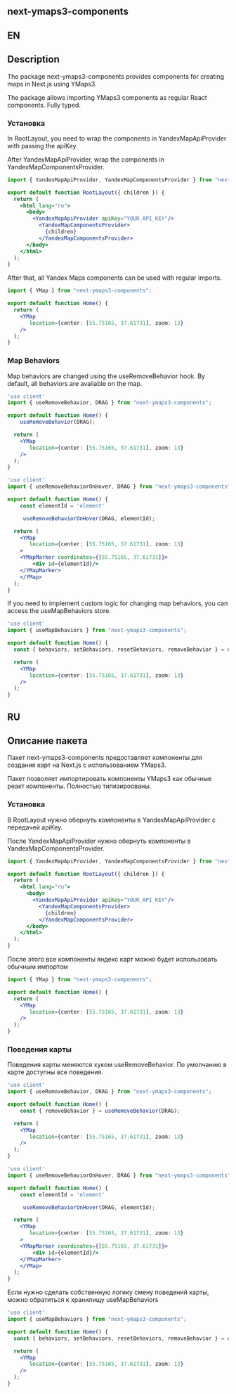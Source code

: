 ## next-ymaps3-components


## EN

## Description

The package next-ymaps3-components provides components for creating maps in Next.js using YMaps3.

The package allows importing YMaps3 components as regular React components. Fully typed.

### Установка

In RootLayout, you need to wrap the components in YandexMapApiProvider with passing the apiKey.

After YandexMapApiProvider, wrap the components in YandexMapComponentsProvider.

```jsx
import { YandexMapApiProvider, YandexMapComponentsProvider } from "next-ymaps3-components";

export default function RootLayout({ children }) {
  return (
    <html lang="ru">
      <body>
        <YandexMapApiProvider apiKey="YOUR_API_KEY"/>
          <YandexMapComponentsProvider>
            {children}
          </YandexMapComponentsProvider>
      </body>
    </html>
  );
}
```

After that, all Yandex Maps components can be used with regular imports.


```jsx
import { YMap } from "next-ymaps3-components";

export default function Home() {
  return (
    <YMap
       location={center: [55.75165, 37.61731], zoom: 13}
    />
  );
}
```

### Map Behaviors

Map behaviors are changed using the useRemoveBehavior hook. By default, all behaviors are available on the map.

```jsx
'use client'
import { useRemoveBehavior, DRAG } from "next-ymaps3-components";

export default function Home() {
    useRemoveBehavior(DRAG);

  return (
    <YMap
       location={center: [55.75165, 37.61731], zoom: 13}
    />
  );
}
```

```jsx
'use client'
import { useRemoveBehaviorOnHover, DRAG } from "next-ymaps3-components";

export default function Home() {
    const elementId = 'element'

     useRemoveBehaviorOnHover(DRAG, elementId);

  return (
    <YMap
       location={center: [55.75165, 37.61731], zoom: 13}
    >
    <YMapMarker coordinates={[55.75165, 37.61731]}>
        <div id={elementId}/>
    </YMapMarker>
    </YMap>
  );
}
```



If you need to implement custom logic for changing map behaviors, you can access the useMapBehaviors store.

```jsx
'use client'
import { useMapBehaviors } from "next-ymaps3-components";

export default function Home() {
  const { behaviors, setBehaviors, resetBehaviors, removeBehavior } = useMapBehaviors();

  return (
    <YMap
       location={center: [55.75165, 37.61731], zoom: 13}
    />
  );
}
```

## RU

## Описание пакета

Пакет next-ymaps3-components предоставляет компоненты для создания карт на Next.js с использованием YMaps3.

Пакет позволяет импортировать компоненты YMaps3 как обычные реакт компоненты. Полностью типизироованы.

### Установка

В RootLayout нужно обернуть компоненты в YandexMapApiProvider с передачей apiKey.

После YandexMapApiProvider нужно обернуть компоненты в YandexMapComponentsProvider.

```jsx
import { YandexMapApiProvider, YandexMapComponentsProvider } from "next-ymaps3-components";

export default function RootLayout({ children }) {
  return (
    <html lang="ru">
      <body>
        <YandexMapApiProvider apiKey="YOUR_API_KEY"/>
          <YandexMapComponentsProvider>
            {children}
          </YandexMapComponentsProvider>
      </body>
    </html>
  );
}
```

После этого все компоненты яндекс карт можно будет использовать обычным импортом 


```jsx
import { YMap } from "next-ymaps3-components";

export default function Home() {
  return (
    <YMap
       location={center: [55.75165, 37.61731], zoom: 13}
    />
  );
}
```

### Поведения карты

Поведения карты меняются хуком useRemoveBehavior. По умолчанию в карте доступны все поведения.

```jsx
'use client'
import { useRemoveBehavior, DRAG } from "next-ymaps3-components";

export default function Home() {
    const { removeBehavior } = useRemoveBehavior(DRAG);

  return (
    <YMap
       location={center: [55.75165, 37.61731], zoom: 13}
    />
  );
}
```

```jsx
'use client'
import { useRemoveBehaviorOnHover, DRAG } from "next-ymaps3-components";

export default function Home() {
    const elementId = 'element'

     useRemoveBehaviorOnHover(DRAG, elementId);

  return (
    <YMap
       location={center: [55.75165, 37.61731], zoom: 13}
    >
    <YMapMarker coordinates={[55.75165, 37.61731]}>
        <div id={elementId}/>
    </YMapMarker>
    </YMap>
  );
}
```

Если нужно сделать собственную логику смену поведений карты, можно обратиться к хранилищу useMapBehaviors

```jsx
'use client'
import { useMapBehaviors } from "next-ymaps3-components";

export default function Home() {
  const { behaviors, setBehaviors, resetBehaviors, removeBehavior } = useMapBehaviors();

  return (
    <YMap
       location={center: [55.75165, 37.61731], zoom: 13}
    />
  );
}
```